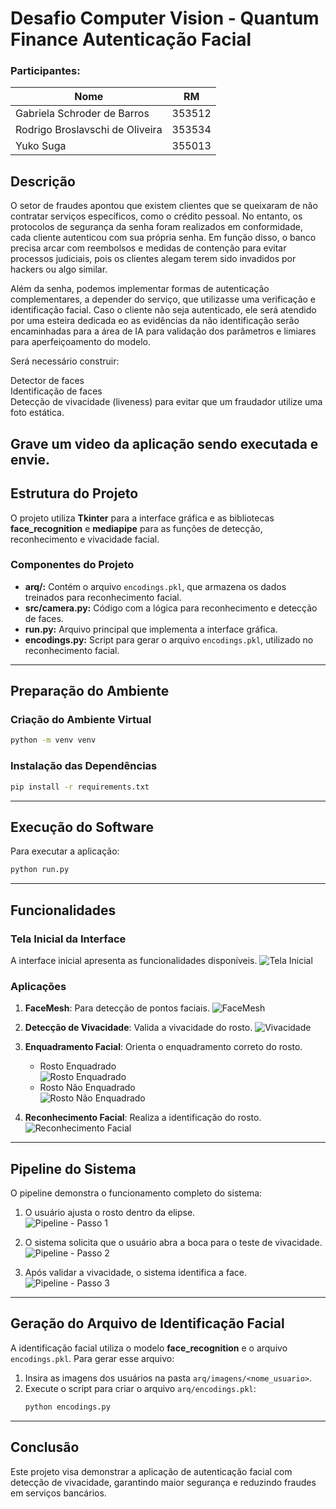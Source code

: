 # Desafio Computer Vision - Quantum Finance Autenticação Facial

### Participantes: 

| Nome                                 | RM     |
|--------------------------------------|--------|
| Gabriela Schroder de Barros         | 353512 |
| Rodrigo Broslavschi de Oliveira      | 353534 |
| Yuko Suga                            | 355013 |

## Descrição
O setor de fraudes apontou que existem clientes que se queixaram de não contratar serviços específicos, como o crédito pessoal. No entanto, os protocolos de segurança da senha foram realizados em conformidade, cada cliente autenticou com sua própria senha.​ Em função disso, o banco precisa arcar com reembolsos e medidas de contenção para evitar processos judiciais, pois os clientes alegam terem sido invadidos por hackers ou algo similar.​

Além da senha, podemos implementar formas de autenticação complementares, a depender do serviço, que utilizasse uma verificação e identificação facial. Caso o cliente não seja autenticado, ele será atendido por uma esteira dedicada eo as evidências da não identificação serão encaminhadas para a área de IA para validação dos parâmetros e limiares para aperfeiçoamento do modelo.

Será necessário construir:​

Detector de faces​  
Identificação de faces​  
Detecção de vivacidade (liveness) para evitar que um fraudador utilize uma foto estática.  

Grave um video da aplicação sendo executada e envie.
---

## Estrutura do Projeto
O projeto utiliza **Tkinter** para a interface gráfica e as bibliotecas **face_recognition** e **mediapipe** para as funções de detecção, reconhecimento e vivacidade facial.

### Componentes do Projeto
- **arq/:** Contém o arquivo `encodings.pkl`, que armazena os dados treinados para reconhecimento facial.
- **src/camera.py:** Código com a lógica para reconhecimento e detecção de faces.
- **run.py:** Arquivo principal que implementa a interface gráfica.
- **encodings.py:** Script para gerar o arquivo `encodings.pkl`, utilizado no reconhecimento facial.

---

## Preparação do Ambiente

### Criação do Ambiente Virtual
```bash
python -m venv venv
```

### Instalação das Dependências
```bash
pip install -r requirements.txt
```

---

## Execução do Software
Para executar a aplicação:
```bash
python run.py
```

---

## Funcionalidades

### Tela Inicial da Interface
A interface inicial apresenta as funcionalidades disponíveis.
![Tela Inicial](arq/doc/img/tela_1.png)

### Aplicações
1. **FaceMesh**: Para detecção de pontos faciais.
   ![FaceMesh](arq/doc/img/Face_Mesh.png)

2. **Detecção de Vivacidade**: Valida a vivacidade do rosto.
   ![Vivacidade](arq/doc/img/Face_Mesh_Vivacidade.png)

3. **Enquadramento Facial**: Orienta o enquadramento correto do rosto.
   - Rosto Enquadrado  
     ![Rosto Enquadrado](arq/doc/img/Face_Mesh_Rosto_Enquadrado.png)
   - Rosto Não Enquadrado  
     ![Rosto Não Enquadrado](arq/doc/img/Face_Mesh_nao_Enquadrado.png)

4. **Reconhecimento Facial**: Realiza a identificação do rosto.
   ![Reconhecimento Facial](arq/doc/img/Reconhecimento_de_Face_.png)

---

## Pipeline do Sistema
O pipeline demonstra o funcionamento completo do sistema:
1. O usuário ajusta o rosto dentro da elipse.  
   ![Pipeline - Passo 1](arq/doc/img/Pipeline_1.png)

2. O sistema solicita que o usuário abra a boca para o teste de vivacidade.  
   ![Pipeline - Passo 2](arq/doc/img/Pipeline_2.png)

3. Após validar a vivacidade, o sistema identifica a face.  
   ![Pipeline - Passo 3](arq/doc/img/Pipeline_3.png)

---

## Geração do Arquivo de Identificação Facial
A identificação facial utiliza o modelo **face_recognition** e o arquivo `encodings.pkl`. Para gerar esse arquivo:

1. Insira as imagens dos usuários na pasta `arq/imagens/<nome_usuario>`.
2. Execute o script para criar o arquivo `arq/encodings.pkl`:
   ```bash
   python encodings.py
   ```
--- 

## Conclusão
Este projeto visa demonstrar a aplicação de autenticação facial com detecção de vivacidade, garantindo maior segurança e reduzindo fraudes em serviços bancários.
